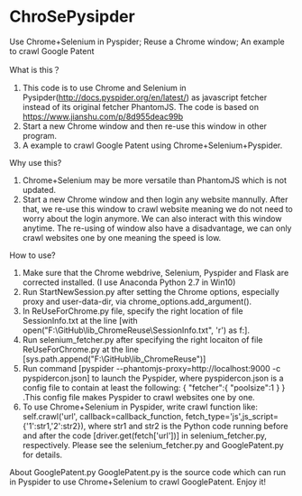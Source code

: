 # ChroSePysipder
Use Chrome+Selenium in Pyspider; Reuse a Chrome window; An example to crawl Google Patent

What is this？
1. This code is to use Chrome and Selenium in Pysipder(http://docs.pyspider.org/en/latest/) as javascript fetcher instead of its original fetcher PhantomJS. The code is based on https://www.jianshu.com/p/8d955deac99b
2. Start a new Chrome window and then re-use this window in other program.
3. A example to crawl Google Patent using Chrome+Selenium+Pyspider.

Why use this?
1. Chrome+Selenium may be more versatile than PhantomJS which is not updated.
2. Start a new Chrome window and then login any website mannully. After that, we re-use this window to crawl website meaning we do not need to worry about the login anymore. We can also interact with this window anytime. The re-using of window also have a disadvantage, we can only crawl websites one by one meaning the speed is low.

How to use?
1. Make sure that the Chrome webdrive, Selenium, Pyspider and Flask are corrected installed. (I use Anaconda Python 2.7 in Win10)
2. Run StartNewSession.py after setting the Chrome options, especially proxy and user-data-dir, via chrome_options.add_argument().
3. In ReUseForChrome.py file, specify the right location of file SessionInfo.txt at the line [with open("F:\GitHub\lib_ChromeReuse\SessionInfo.txt", 'r') as f:].
4. Run selenium_fetcher.py after specifying the right locaiton of file ReUseForChrome.py at the line [sys.path.append("F:\GitHub\lib_ChromeReuse")]
5. Run command [pyspider --phantomjs-proxy=http://localhost:9000 -c pyspidercon.json] to launch the Pyspider, where pyspidercon.json is a config file to contain at least the following:
{
  "fetcher":{
	"poolsize":1
  }
}
.This config file makes Pyspider to crawl websites one by one.
6. To use Chrome+Selenium in Pyspider, write crawl function like: self.crawl('url', callback=callback_function, fetch_type='js',js_script={'1':str1,'2':str2}), where str1 and str2 is the Python code running before and after the code [driver.get(fetch['url'])] in selenium_fetcher.py, respectively. Please see the selenium_fetcher.py and GooglePatent.py for details.

About GooglePatent.py
GooglePatent.py is the source code which can run in Pyspider to use Chrome+Selenium to crawl GooglePatent. Enjoy it!
